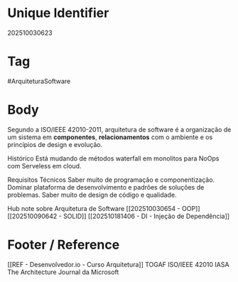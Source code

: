 # Unique Identifier
202510030623

# Tag
#ArquiteturaSoftware 

# Body
Segundo a ISO/IEEE 42010-2011, arquitetura de software é a organização de um sistema em **componentes**, **relacionamentos** com o ambiente e os princípios de design e evolução.

Histórico
Está mudando de métodos waterfall em monolitos para NoOps com Serveless em cloud.

Requisitos Técnicos
Saber muito de programação e componentização. Dominar plataforma de desenvolvimento e padrões de soluções de problemas. Saber muito de design de código e qualidade.

Hub note sobre Arquitetura de Software
[[202510030654 - OOP]]
[[202510090642 - SOLID]]
[[202510181406 - DI - Injeção de Dependência]]

# Footer / Reference
[[REF - Desenvolvedor.io - Curso Arquitetura]]
TOGAF
ISO/IEEE 42010
IASA
The Architecture Journal da Microsoft
